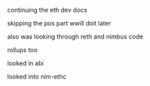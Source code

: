 continuing the eth dev docs

skipping the pos part wwill doit later

also was looking through reth and nimbus code

rollups too

looked in abi 

looked into nim-ethc


